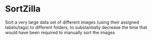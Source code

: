 # SortZilla
 Sort a very large data set of different images (using their assigned labels/tags) to different folders, to substantially decrease the time that would have been required to manually sort the images
